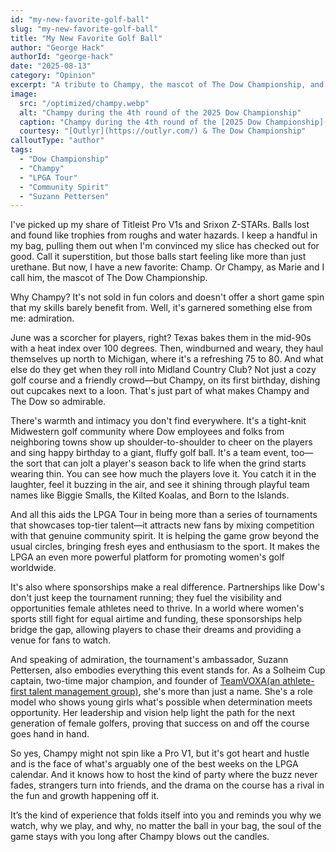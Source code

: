 ```yaml
---
id: "my-new-favorite-golf-ball"
slug: "my-new-favorite-golf-ball"
title: "My New Favorite Golf Ball"
author: "George Hack"
authorId: "george-hack"
date: "2025-08-13"
category: "Opinion"
excerpt: "A tribute to Champy, the mascot of The Dow Championship, and the community spirit that makes this tournament special."
image:
  src: "/optimized/champy.webp"
  alt: "Champy during the 4th round of the 2025 Dow Championship"
  caption: "Champy during the 4th round of the [2025 Dow Championship](https://dowchampionship.com/)."
  courtesy: "[Outlyr](https://outlyr.com/) & The Dow Championship"
calloutType: "author"
tags:
  - "Dow Championship"
  - "Champy"
  - "LPGA Tour"
  - "Community Spirit"
  - "Suzann Pettersen"
---
```


I've picked up my share of Titleist Pro V1s and Srixon Z-STARs. Balls lost and found like trophies from roughs and water hazards. I keep a handful in my bag, pulling them out when I'm convinced my slice has checked out for good. Call it superstition, but those balls start feeling like more than just urethane. But now, I have a new favorite: Champ. Or Champy, as Marie and I call him, the mascot of The Dow Championship.

Why Champy? It's not sold in fun colors and doesn't offer a short game spin that my skills barely benefit from. Well, it's garnered something else from me: admiration.

June was a scorcher for players, right? Texas bakes them in the mid-90s with a heat index over 100 degrees. Then, windburned and weary, they haul themselves up north to Michigan, where it's a refreshing 75 to 80. And what else do they get when they roll into Midland Country Club? Not just a cozy golf course and a friendly crowd—but Champy, on its first birthday, dishing out cupcakes next to a loon. That's just part of what makes Champy and The Dow so admirable.

There's warmth and intimacy you don't find everywhere. It's a tight-knit Midwestern golf community where Dow employees and folks from neighboring towns show up shoulder-to-shoulder to cheer on the players and sing happy birthday to a giant, fluffy golf ball. It's a team event, too—the sort that can jolt a player's season back to life when the grind starts wearing thin. You can see how much the players love it. You catch it in the laughter, feel it buzzing in the air, and see it shining through playful team names like Biggie Smalls, the Kilted Koalas, and Born to the Islands.

And all this aids the LPGA Tour in being more than a series of tournaments that showcases top-tier talent—it attracts new fans by mixing competition with that genuine community spirit. It is helping the game grow beyond the usual circles, bringing fresh eyes and enthusiasm to the sport. It makes the LPGA an even more powerful platform for promoting women's golf worldwide.

It's also where sponsorships make a real difference. Partnerships like Dow's don't just keep the tournament running; they fuel the visibility and opportunities female athletes need to thrive. In a world where women's sports still fight for equal airtime and funding, these sponsorships help bridge the gap, allowing players to chase their dreams and providing a venue for fans to watch.

And speaking of admiration, the tournament's ambassador, Suzann Pettersen, also embodies everything this event stands for. As a Solheim Cup captain, two-time major champion, and founder of [TeamVOXA(an athlete-first talent management group)](https://teamvoxa.com/), she's more than just a name. She's a role model who shows young girls what's possible when determination meets opportunity. Her leadership and vision help light the path for the next generation of female golfers, proving that success on and off the course goes hand in hand.

So yes, Champy might not spin like a Pro V1, but it's got heart and hustle and is the face of what's arguably one of the best weeks on the LPGA calendar. And it knows how to host the kind of party where the buzz never fades, strangers turn into friends, and the drama on the course has a rival in the fun and growth happening off it.

It’s the kind of experience that folds itself into you and reminds you why we watch, why we play, and why, no matter the ball in your bag, the soul of the game stays with you long after Champy blows out the candles.
